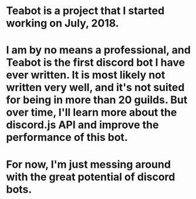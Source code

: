 # Teabot is a project that I started working on July, 2018.

# I am by no means a professional, and Teabot is the first discord bot I have ever written. It is most likely not written very well, and it's not suited for being in more than 20 guilds. But over time, I'll learn more about the discord.js API and improve the performance of this bot.

# For now, I'm just messing around with the great potential of discord bots.
